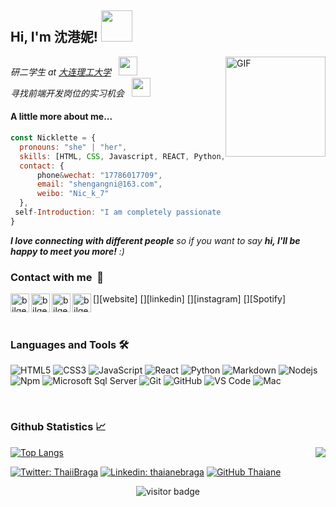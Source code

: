 <h2> Hi, I'm 沈港妮! <img src="https://media.giphy.com/media/mGcNjsfWAjY5AEZNw6/giphy.gif" width="50"></h2>
<!--右边放照片-->
<img align="right" alt="GIF" height="160px" src="https://media.giphy.com/media/du3J3cXyzhj75IOgvA/giphy.gif" />

<p><em>研二学生 at <a href="http://sem.dlut.edu.cn/">大连理工大学</a>&nbsp;&nbsp;&nbsp;<img src="https://media.giphy.com/media/fYSnHlufseco8Fh93Z/giphy.gif" width="30">
</br>寻找前端开发岗位的实习机会&nbsp;&nbsp;&nbsp;<img src="https://media.giphy.com/media/WUlplcMpOCEmTGBtBW/giphy.gif" width="30"> 
</em></p>

#### A little more about me... 
```javascript
const Nicklette = {
  pronouns: "she" | "her",
  skills: [HTML, CSS, Javascript, REACT, Python, R, SQL],
  contact: {
      phone&wechat: "17786017709",
      email: "shengangni@163.com",
      weibo: "Nic_k_7"
  },
 self-Introduction: "I am completely passionate about frontend development, graphs and also very interested in data analysis. "
}
```

<em><b>I love connecting with different people</b> so if you want to say <b>hi, I'll be happy to meet you more!</b> :)</em>

### Contact with me&nbsp;&nbsp;🦉

[<img align="left" alt="bilgehangecici.site" height="30px" src="https://www.flaticon.com/svg/static/icons/svg/2996/2996826.svg" />][website]
[<img align="left" alt="bilgehangecici | LinkedIn" height="30px" src="https://www.flaticon.com/svg/static/icons/svg/725/725337.svg"/>][linkedin]
[<img align="left" alt="bilgehangecici | Instagram" height="30px" src="https://image.flaticon.com/icons/svg/725/725278.svg" />][instagram]
[<img align="left" alt="bilgehangecici | Spotify" height="30px" src="https://www.flaticon.com/svg/static/icons/svg/725/725281.svg" />][Spotify]

<br />

### Languages and Tools 🛠 

![HTML5](https://img.shields.io/badge/-HTML5-%23E44D27?style=flat-square&logo=html5&logoColor=ffffff)
![CSS3](https://img.shields.io/badge/-CSS3-%231572B6?style=flat-square&logo=css3)
![JavaScript](https://img.shields.io/badge/-JavaScript-%23F7DF1C?style=flat-square&logo=javascript&logoColor=000000&labelColor=%23F7DF1C&color=%23FFCE5A)
![React](https://img.shields.io/badge/-React-61DAFB?style=flat-square&logo=react&logoColor=ffffff)
![Python](http://img.shields.io/badge/-Python-3776AB?style=flat-square&logo=python&logoColor=ffffff)
![Markdown](https://img.shields.io/badge/-Markdown-000000?style=flat-square&logo=markdown)
![Nodejs](https://img.shields.io/badge/-Nodejs-339933?style=flat-square&logo=Node.js&logoColor=ffffff)
![Npm](https://img.shields.io/badge/-npm-CB3837?style=flat-square&logo=npm)
![Microsoft Sql Server](https://img.shields.io/badge/-Sql%20Server-CC2927?style=flat-square&logo=microsoft-sql-server&logoColor=ffffff)
![Git](https://img.shields.io/badge/-Git-%23F05032?style=flat-square&logo=git&logoColor=%23ffffff)
![GitHub](https://img.shields.io/badge/-GitHub-181717?style=flat-square&logo=github)
![VS Code](http://img.shields.io/badge/-VS%20Code-007ACC?style=flat-square&logo=visual-studio-code&logoColor=ffffff)
![Mac](http://img.shields.io/badge/-mac-0078D6?style=flat-square&logo=Apple&logoColor=ffffff)

<br/>

### Github Statistics 📈
[![Top Langs](https://github-readme-stats.vercel.app/api/top-langs/?username=NickletteShen&layout=compact)](https://github-readme-stats.vercel.app/api/top-langs/?username=NickletteShen&layout=compact)
<img align="right" src="https://github-readme-stats.vercel.app/api?username=NickletteShen&show_icons=true">




[![Twitter: ThaiiBraga](https://img.shields.io/twitter/follow/ThaiiBraga?style=social)](https://twitter.com/ThaiiBraga)
[![Linkedin: thaianebraga](https://img.shields.io/badge/-thaianebraga-blue?style=flat-square&logo=Linkedin&logoColor=white&link=https://www.linkedin.com/in/thaianebraga/)](https://www.linkedin.com/in/thaianebraga/)
[![GitHub Thaiane](https://img.shields.io/github/followers/thaiane?label=follow&style=social)](https://github.com/Thaiane)


<!--不用的内容
**NickletteShen/NickletteShen** is a ✨ _special_ ✨ repository because its `README.md` (this file) appears on your GitHub profile.
Here are some ideas to get you started:
- 😄 Pronouns: ...
- 🔭 I’m currently working on **Crawel**
- 🌱 I’m currently learning **React**
- 🤔 I’m looking for an **Internship**
- 👯 I’m looking to collaborate on F2E
- 📫 How to reach me: **ShenGangni@163.com**
- ⚡ Fun fact: **Video editing enthusiasts/Vloger**
- 💬 Ask me about **BTS**
1     </br>Developer Consultant at <a href="https://www.thoughtworks.com">ThoughtWorks</a><img src="https://media.giphy.com/media/WUlplcMpOCEmTGBtBW/giphy.gif" width="30"> 
</em>
2   java程序框里
architecture: ["microservices", "event-driven", "design system pattern"],
3   技能图标
![Java](http://img.shields.io/badge/-Java-5B4638?style=flat-square&logo=java&logoColor=ffffff)
![C](http://img.shields.io/badge/-C-A8B9CC?style=flat-square&logo=c&logoColor=ffffff)
![Bootstrap](https://img.shields.io/badge/-Bootstrap-563D7C?style=flat-square&logo=Bootstrap)
![GitLab](https://img.shields.io/badge/-GitLab-FCA121?style=flat-square&logo=gitlab)
![Sass](https://img.shields.io/badge/-Sass-%23CC6699?style=flat-square&logo=sass&logoColor=ffffff)
![Firebase](https://img.shields.io/badge/-Firebase-FFCA28?style=flat-square&logo=firebase&logoColor=ffffff)
![Eclipse-IDE](http://img.shields.io/badge/-Eclipse-2C2255?style=flat-square&logo=eclipse&logoColor=ffffff)
![Powershell](http://img.shields.io/badge/-Powershell-5391FE?style=flat-square&logo=powershell&logoColor=ffffff)
4  声破天动图
<img align="right" alt="GIF" height="170px" src="https://media.giphy.com/media/J5B1Y8QZnzXXbLQIBu/giphy.gif" />
-->




<!--
[![NickletteShen's github stats](https://github-readme-stats.vercel.app/api?username=NickletteShen&show_icons=true)](https://github-readme-stats.vercel.app/api?username=NickletteShen&show_icons=true)
-->


<!-- 访客 -->
<p align="center">
  <img src="https://visitor-badge.glitch.me/badge?page_id=NickletteShen.NickletteShen" alt="visitor badge"/>
</p>
